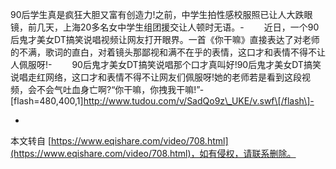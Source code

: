 90后学生真是疯狂大胆又富有创造力!之前，中学生拍性感校服照已让人大跌眼镜，前几天，上海20多名女中学生组团援交让人顿时无语。-
　　近日，一个90后鬼才美女DT搞笑说唱视频让网友打开眼界。一首《你干嘛》直接表达了对老师的不满，歌词的直白，对着镜头那鄙视和满不在乎的表情，这口才和表情不得不让人佩服呀!-
　　90后鬼才美女DT搞笑说唱那个口才真叫好!90后鬼才美女DT搞笑说唱走红网络，这口才和表情不得不让网友们佩服呀!她的老师若是看到这段视频，会不会气吐血身亡啊?“你干嘛，你拽我干嘛!”-
\[flash=480,400,1\]http://www.tudou.com/v/SadQo9z\_UKE/v.swf\[/flash\]-

-

本文转自 [https://www.eqishare.com/video/708.html](https://www.eqishare.com/video/708.html)，如有侵权，请联系删除。
